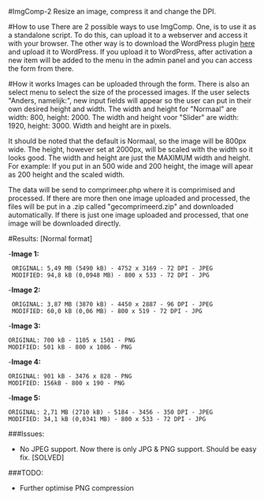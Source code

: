 #ImgComp-2
Resize an image, compress it and change the DPI.

#How to use
There are 2 possible ways to use ImgComp. One, is to use it as a standalone script. To do this, can upload it to a webserver and access it with your browser. The other way is to download the WordPress plugin [here](http://jeroengrooten.nl/ImgComp.zip) and upload it to WordPress. If you upload it to WordPress, after activation a new item will be added to the menu in the admin panel and you can access the form from there.

#How it works
Images can be uploaded through the form. There is also an select menu to select the size of the processed images. 
If the user selects "Anders, namelijk:", new input fields will appear so the user can put in their own desired height and width.
The width and height for "Normaal" are width: 800, height: 2000. The width and height voor "Slider" are width: 1920, height: 3000.
Width and height are in pixels. 

It should be noted that the default is Normaal, so the image will be 800px wide. The height, however set at 2000px, will be scaled with the width so it looks good. The width and height are just the MAXIMUM width and height. 
For example: If you put in an 500 wide and 200 height, the image will apear as 200 height and the scaled width.

The data will be send to comprimeer.php where it is comprimised and processed. 
If there are more then one image uploaded and processed, the files will be put in a .zip called "gecomprimeerd.zip" and downloaded automatically. If there is just one image uploaded and processed, that one image will be downloaded directly.

#Results: 
[Normal format]

-**Image 1:**

     ORIGINAL: 5,49 MB (5490 kB) - 4752 x 3169 - 72 DPI - JPEG
     MODIFIED: 94,8 kB (0,0948 MB) - 800 x 533 - 72 DPI - JPG
    
-**Image 2:**

     ORIGINAL: 3,87 MB (3870 kB) - 4450 x 2887 - 96 DPI - JPEG
     MODIFIED: 60,0 kB (0,06 MB) - 800 x 519 - 72 DPI - JPG
    
    
-**Image 3:** 

    ORIGINAL: 700 kB - 1105 x 1501 - PNG
    MODIFIED: 501 kB - 800 x 1086 - PNG
    
-**Image 4:** 

    ORIGINAL: 901 kB - 3476 x 828 - PNG
    MODIFIED: 156kB - 800 x 190 - PNG
    
-**Image 5:** 

    ORIGINAL: 2,71 MB (2710 kB) - 5184 - 3456 - 350 DPI - JPEG
    MODIFIED: 34,1 kB (0,0341 MB) - 800 x 533 - 72 DPI - JPG



###Issues:
- No JPEG support. Now there is only JPG & PNG support. Should be easy fix. [SOLVED]

###TODO:
- Further optimise PNG compression 
